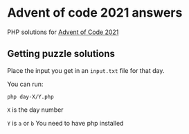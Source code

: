 # Advent of code 2021 answers
PHP solutions for [Advent of Code 2021](https://adventofcode.com/2021/)

## Getting puzzle solutions

Place the input you get in an `input.txt` file for that day.

You can run:

```
php day-X/Y.php 
```
`X` is the day number

`Y` is `a` or `b`
You need to have php installed
